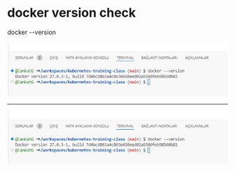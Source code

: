 # docker version check

docker --version

![Docker Version Check Result](./images/Capture.PNG)

---

![Capture Capture](./images/Capture.PNG)